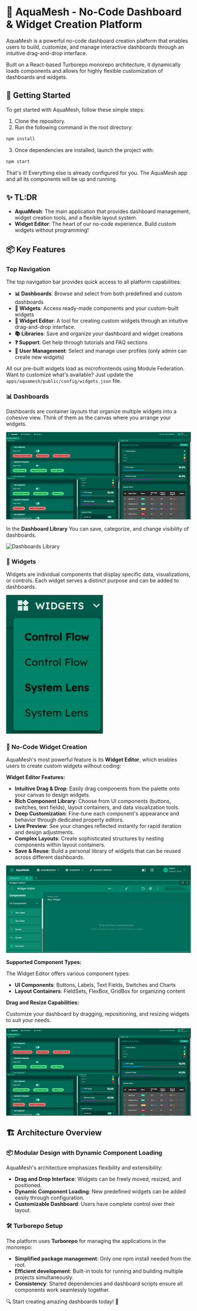 # 🌊 AquaMesh - No-Code Dashboard & Widget Creation Platform

AquaMesh is a powerful no-code dashboard creation platform that enables users to build, customize, and manage interactive dashboards through an intuitive drag-and-drop interface.

Built on a React-based Turborepo monorepo architecture, it dynamically loads components and allows for highly flexible customization of dashboards and widgets.

## 🚀 Getting Started

To get started with AquaMesh, follow these simple steps:

1. Clone the repository.
2. Run the following command in the root directory:
```sh
npm install
```
3. Once dependencies are installed, launch the project with:
```sh
npm start
```
That's it! Everything else is already configured for you. The AquaMesh app and all its components will be up and running.

## ✨ TL:DR

- **AquaMesh**: The main application that provides dashboard management, widget creation tools, and a flexible layout system.
- **Widget Editor**: The heart of our no-code experience. Build custom widgets without programming!

## 📦 Key Features

### Top Navigation

The top navigation bar provides quick access to all platform capabilities:

- **📊 Dashboards**: Browse and select from both predefined and custom dashboards
- **🧩 Widgets**: Access ready-made components and your custom-built widgets
- **🔧 Widget Editor**: A tool for creating custom widgets through an intuitive drag-and-drop interface.
- **📚 Libraries**: Save and organize your dashboard and widget creations
- **❓ Support**: Get help through tutorials and FAQ sections
- **👤 User Management**: Select and manage user profiles (only admin can create new widgets)

All our pre-built widgets load as microfrontends using Module Federation. Want to customize what's available? Just update the `apps/aquamesh/public/config/widgets.json` file. 

### 📊 Dashboards

Dashboards are container layouts that organize multiple widgets into a cohesive view. Think of them as the canvas where you arrange your widgets.

![Dashboard Interface](tools/readme_images/Mix.png)

In the **Dashboard Library** You can save, categorize, and change visibility of dashboards.

![Dashboards Library](tools/readme_images/topbar-dashboards-library.png)

### 🧩 Widgets

Widgets are individual components that display specific data, visualizations, or controls. Each widget serves a distinct purpose and can be added to dashboards.

![Widget Library](tools/readme_images/topbar-widgets.png)

### 🔧 No-Code Widget Creation

AquaMesh's most powerful feature is its **Widget Editor**, which enables users to create custom widgets without coding:

**Widget Editor Features:**

- **Intuitive Drag & Drop**: Easily drag components from the palette onto your canvas to design widgets.
- **Rich Component Library**: Choose from UI components (buttons, switches, text fields), layout containers, and data visualization tools.
- **Deep Customization**: Fine-tune each component's appearance and behavior through dedicated property editors.
- **Live Preview**: See your changes reflected instantly for rapid iteration and design adjustments.
- **Complex Layouts**: Create sophisticated structures by nesting components within layout containers.
- **Save & Reuse**: Build a personal library of widgets that can be reused across different dashboards.

![Widget Editor](tools/readme_images/widget_editor.png)

**Supported Component Types:**

The Widget Editor offers various component types:

- **UI Components**: Buttons, Labels, Text Fields, Switches and Charts
- **Layout Containers**: FieldSets, FlexBox, GridBox for organizing content

**Drag and Resize Capabilities:**

Customize your dashboard by dragging, repositioning, and resizing widgets to suit your needs.

![Drag and Resize](tools/readme_images/Mix.png)

## 🏗️ Architecture Overview

### 📦 Modular Design with Dynamic Component Loading

AquaMesh's architecture emphasizes flexibility and extensibility:

- **Drag and Drop Interface**: Widgets can be freely moved, resized, and positioned.
- **Dynamic Component Loading**: New predefined widgets can be added easily through configuration.
- **Customizable Dashboard**: Users have complete control over their layout.

### 🛠 Turborepo Setup

The platform uses **Turborepo** for managing the applications in the monorepo:

- **Simplified package management**: Only one npm install needed from the root.
- **Efficient development**: Built-in tools for running and building multiple projects simultaneously.
- **Consistency**: Shared dependencies and dashboard scripts ensure all components work seamlessly together.

🔍 Start creating amazing dashboards today! 🌊